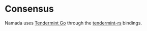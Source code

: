# Consensus

Namada uses [Tendermint Go](https://github.com/tendermint/tendermint) through the [tendermint-rs](https://github.com/heliaxdev/tendermint-rs) bindings.
